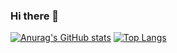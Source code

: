 ### Hi there 👋

<!--
**fgu30/fgu30** is a ✨ _special_ ✨ repository because its `README.md` (this file) appears on your GitHub profile.

Here are some ideas to get you started:

- 🔭 I’m currently working on ...
- 🌱 I’m currently learning ...
- 👯 I’m looking to collaborate on ...
- 🤔 I’m looking for help with ...
- 💬 Ask me about ...
- 📫 How to reach me: 
- 😄 Pronouns: ...
- ⚡ Fun fact: ...
-->
[![Anurag's GitHub stats](https://github-readme-stats.vercel.app/api?username=fgu30)](https://github.com/anuraghazra/github-readme-stats)
[![Top Langs](https://github-readme-stats.vercel.app/api/top-langs/?username=fgu30&layout=compact)](https://github.com/anuraghazra/github-readme-stats)


